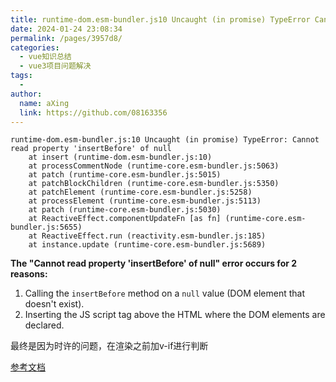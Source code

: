 ```yaml
---
title: runtime-dom.esm-bundler.js10 Uncaught (in promise) TypeError Cannot read property 'insertBefore' of null
date: 2024-01-24 23:08:34
permalink: /pages/3957d8/
categories:
  - vue知识总结
  - vue3项目问题解决
tags:
  - 
author: 
  name: aXing
  link: https://github.com/08163356
---
```






```
runtime-dom.esm-bundler.js:10 Uncaught (in promise) TypeError: Cannot read property 'insertBefore' of null
    at insert (runtime-dom.esm-bundler.js:10)
    at processCommentNode (runtime-core.esm-bundler.js:5063)
    at patch (runtime-core.esm-bundler.js:5015)
    at patchBlockChildren (runtime-core.esm-bundler.js:5350)
    at patchElement (runtime-core.esm-bundler.js:5258)
    at processElement (runtime-core.esm-bundler.js:5113)
    at patch (runtime-core.esm-bundler.js:5030)
    at ReactiveEffect.componentUpdateFn [as fn] (runtime-core.esm-bundler.js:5655)
    at ReactiveEffect.run (reactivity.esm-bundler.js:185)
    at instance.update (runtime-core.esm-bundler.js:5689)
```

**The "Cannot read property 'insertBefore' of null" error occurs for 2 reasons:**

1. Calling the `insertBefore` method on a `null` value (DOM element that doesn't exist).
2. Inserting the JS script tag above the HTML where the DOM elements are declared.

最终是因为时许的问题，在渲染之前加v-if进行判断

[参考文档](https://bobbyhadz.com/blog/javascript-cannot-read-property-insertbefore-of-null)